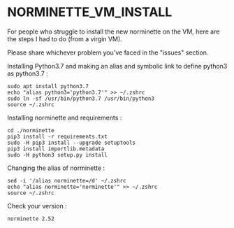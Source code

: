 # NORMINETTE_VM_INSTALL

For people who struggle to install the new norminette on the VM, here are the steps I had to do (from a virgin VM).

Please share whichever problem you've faced in the "issues" section.


Installing Python3.7 and making an alias and symbolic link to define python3 as python3.7 :
```sudo apt update -y
sudo apt install python3.7
echo "alias python3='python3.7'" >> ~/.zshrc
sudo ln -sf /usr/bin/python3.7 /usr/bin/python3
source ~/.zshrc
```


Installing norminette and requirements :
```sudo git clone https://github.com/42School/norminette.git
cd ./norminette
pip3 install -r requirements.txt
sudo -H pip3 install --upgrade setuptools
pip3 install importlib.metadata
sudo -H python3 setup.py install
```


Changing the alias of norminette :
```
sed -i '/alias norminette=/d' ~/.zshrc
echo "alias norminette='norminette'" >> ~/.zshrc
source ~/.zshrc
```


Check your version :
```norminette --version
norminette 2.52
```
